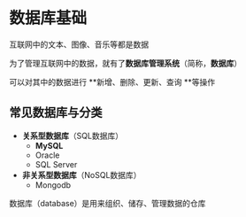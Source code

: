 # 数据库基础

互联网中的文本、图像、音乐等都是数据

为了管理互联网中的数据，就有了**数据库管理系统**（简称，**数据库**）

可以对其中的数据进行 **新增、删除、更新、查询 **等操作





## 常见数据库与分类

- **关系型数据库**（SQL数据库）
  - **MySQL**
  - Oracle
  - SQL Server
- **非关系型数据库**（NoSQL数据库）
  - Mongodb











数据库（database）是用来组织、储存、管理数据的仓库